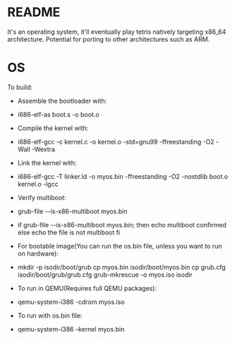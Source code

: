 # README 

It's an operating system, it'll eventually play tetris natively targeting x86_64 architecture. Potential for porting to other architectures such as ARM.


# OS

To build:

- Assemble the bootloader with:
- i686-elf-as boot.s -o boot.o
- Compile the kernel with:
- i686-elf-gcc -c kernel.c -o kernel.o -std=gnu99 -ffreestanding -O2 -Wall -Wextra
- Link the kernel with:
- i686-elf-gcc -T linker.ld -o myos.bin -ffreestanding -O2 -nostdlib boot.o kernel.o -lgcc
- Verify multiboot:
- grub-file --is-x86-multiboot myos.bin
- if grub-file --is-x86-multiboot myos.bin; then
  echo multiboot confirmed
else
  echo the file is not multiboot
fi


- For bootable image(You can run the os.bin file, unless you want to run on hardware):
- mkdir -p isodir/boot/grub
cp myos.bin isodir/boot/myos.bin
cp grub.cfg isodir/boot/grub/grub.cfg
grub-mkrescue -o myos.iso isodir

- To run in QEMU(Requires full QEMU packages):
- qemu-system-i386 -cdrom myos.iso
- To run with os.bin file:
- qemu-system-i386 -kernel myos.bin
